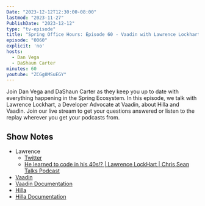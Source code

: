 ```yaml
---
Date: "2023-12-12T12:30:00-08:00"
lastmod: "2023-11-27"
PublishDate: "2023-12-12"
type: "tv-episode"
title: "Spring Office Hours: Episode 60 - Vaadin with Lawrence Lockhart"
episode: "0060"
explicit: 'no'
hosts:
  - Dan Vega
  - DaShaun Carter
minutes: 60
youtube: "ZCGg8MSuEGY"
---
```


Join Dan Vega and DaShaun Carter as they keep you up to date with everything happening in the Spring Ecosystem. In this episode, we talk with Lawrence Lockhart, a Developer Advocate at Vaadin, about Hilla and Vaadin. Join our live stream to get your questions answered or listen to the replay wherever you get your podcasts from.

## Show Notes


- Lawrence
    - [Twitter](https://twitter.com/LawrenceDCodes)
    - [He learned to code in his 40s!? | Lawrence LockHart | Chris Sean Talks Podcast](https://www.youtube.com/watch?v=zF3dYQGGLkM)
- [Vaadin](https://vaadin.com/)
- [Vaadin Documentation](https://vaadin.com/docs/latest)
- [Hilla](https://hilla.dev/)
- [Hilla Documentation](https://hilla.dev/docs)